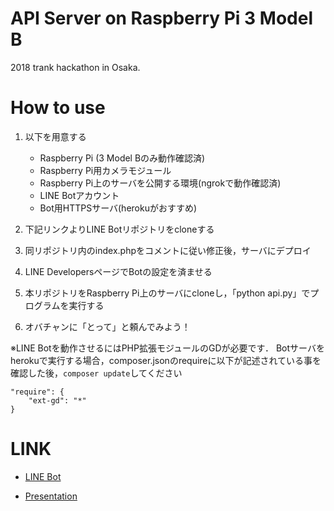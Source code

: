 # API Server on Raspberry Pi 3 Model B
2018 trank hackathon in Osaka.

# How to use

1. 以下を用意する
	- Raspberry Pi (3 Model Bのみ動作確認済)
  	- Raspberry Pi用カメラモジュール
  	- Raspberry Pi上のサーバを公開する環境(ngrokで動作確認済)
  	- LINE Botアカウント
  	- Bot用HTTPSサーバ(herokuがおすすめ)

1. 下記リンクよりLINE Botリポジトリをcloneする

1. 同リポジトリ内のindex.phpをコメントに従い修正後，サーバにデプロイ

1. LINE DevelopersページでBotの設定を済ませる

1. 本リポジトリをRaspberry Pi上のサーバにcloneし，「python api.py」でプログラムを実行する

1. オバチャンに「とって」と頼んでみよう！

※LINE Botを動作させるにはPHP拡張モジュールのGDが必要です．
Botサーバをherokuで実行する場合，composer.jsonのrequireに以下が記述されている事を確認した後，`composer update`してください
```
"require": {
	"ext-gd": "*"
}
```

# LINK

- [LINE Bot](https://github.com/Wild-Family/line-bot)

- [Presentation](https://github.com/Wild-Family/presentation)
